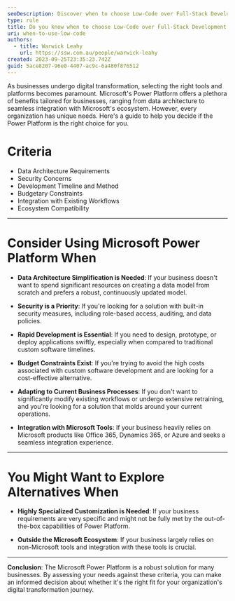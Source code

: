 ```yaml
---
seoDescription: Discover when to choose Low-Code over Full-Stack Development with Microsoft Power Platform, exploring its benefits and decision criteria for your business needs.
type: rule
title: Do you know when to choose Low-Code over Full-Stack Development
uri: when-to-use-low-code
authors:
  - title: Warwick Leahy
    url: https://ssw.com.au/people/warwick-leahy
created: 2023-09-25T23:35:23.742Z
guid: 5ace8207-96e0-4407-ac9c-6a480f876512
---
```

As businesses undergo digital transformation, selecting the right tools and platforms becomes paramount. Microsoft's Power Platform offers a plethora of benefits tailored for businesses, ranging from data architecture to seamless integration with Microsoft's ecosystem. However, every organization has unique needs. Here's a guide to help you decide if the Power Platform is the right choice for you.

<!--endintro-->

# Criteria

* Data Architecture Requirements
* Security Concerns
* Development Timeline and Method
* Budgetary Constraints
* Integration with Existing Workflows
* Ecosystem Compatibility

---

# Consider Using Microsoft Power Platform When

* **Data Architecture Simplification is Needed**: If your business doesn't want to spend significant resources on creating a data model from scratch and prefers a robust, continuously updated model.
  
* **Security is a Priority**: If you're looking for a solution with built-in security measures, including role-based access, auditing, and data policies.
  
* **Rapid Development is Essential**: If you need to design, prototype, or deploy applications swiftly, especially when compared to traditional custom software timelines.
  
* **Budget Constraints Exist**: If you're trying to avoid the high costs associated with custom software development and are looking for a cost-effective alternative.
  
* **Adapting to Current Business Processes**: If you don't want to significantly modify existing workflows or undergo extensive retraining, and you're looking for a solution that molds around your current operations.
  
* **Integration with Microsoft Tools**: If your business heavily relies on Microsoft products like Office 365, Dynamics 365, or Azure and seeks a seamless integration experience.

---

# You Might Want to Explore Alternatives When

* **Highly Specialized Customization is Needed**: If your business requirements are very specific and might not be fully met by the out-of-the-box capabilities of Power Platform.
  
* **Outside the Microsoft Ecosystem**: If your business largely relies on non-Microsoft tools and integration with these tools is crucial.

---

**Conclusion**:
The Microsoft Power Platform is a robust solution for many businesses. By assessing your needs against these criteria, you can make an informed decision about whether it's the right fit for your organization's digital transformation journey.
